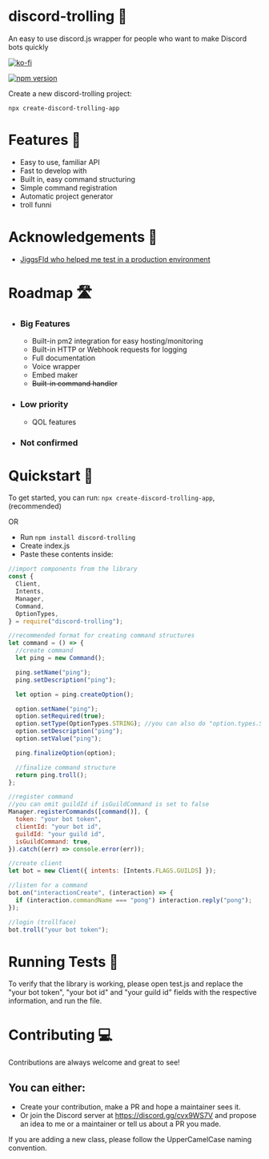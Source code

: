 # discord-trolling 👏

An easy to use discord.js wrapper for people who want to make Discord bots quickly

[![ko-fi](https://ko-fi.com/img/githubbutton_sm.svg)](https://ko-fi.com/J3J54IL17)

[![npm version](https://badge.fury.io/js/discord-trolling.svg)](https://badge.fury.io/js/discord-trolling)

Create a new discord-trolling project:

```
npx create-discord-trolling-app
```

# Features 📄

- Easy to use, familiar API
- Fast to develop with
- Built in, easy command structuring
- Simple command registration
- Automatic project generator
- troll funni

# Acknowledgements 💌

- [JiggsFld who helped me test in a production environment](https://github.com/JiggsFld)

# Roadmap 🛣️

- ### Big Features
  - Built-in pm2 integration for easy hosting/monitoring
  - Built-in HTTP or Webhook requests for logging
  - Full documentation
  - Voice wrapper
  - Embed maker
  - ~~Built-in command handler~~
- ### Low priority
  - QOL features
- ### Not confirmed

# Quickstart 💨

To get started, you can run: `npx create-discord-trolling-app`, (recommended)

OR

- Run `npm install discord-trolling`
- Create index.js
- Paste these contents inside:

```javascript
//import components from the library
const {
  Client,
  Intents,
  Manager,
  Command,
  OptionTypes,
} = require("discord-trolling");

//recommended format for creating command structures
let command = () => {
  //create command
  let ping = new Command();

  ping.setName("ping");
  ping.setDescription("ping");

  let option = ping.createOption();

  option.setName("ping");
  option.setRequired(true);
  option.setType(OptionTypes.STRING); //you can also do "option.types.STRING"
  option.setDescription("ping");
  option.setValue("ping");

  ping.finalizeOption(option);

  //finalize command structure
  return ping.troll();
};

//register command
//you can omit guildId if isGuildCommand is set to false
Manager.registerCommands([command()], {
  token: "your bot token",
  clientId: "your bot id",
  guildId: "your guild id",
  isGuildCommand: true,
}).catch((err) => console.error(err));

//create client
let bot = new Client({ intents: [Intents.FLAGS.GUILDS] });

//listen for a command
bot.on("interactionCreate", (interaction) => {
  if (interaction.commandName === "pong") interaction.reply("pong");
});

//login (trollface)
bot.troll("your bot token");
```

# Running Tests 🧐

To verify that the library is working, please open test.js and replace the "your bot token", "your bot id" and "your guild id" fields with the respective information, and run the file.

# Contributing 💻

Contributions are always welcome and great to see!

## You can either:

- Create your contribution, make a PR and hope a maintainer sees it.
- Or join the Discord server at https://discord.gg/cvx9WS7V and propose an idea to me or a maintainer or tell us about a PR you made.

If you are adding a new class, please follow the UpperCamelCase naming convention.
